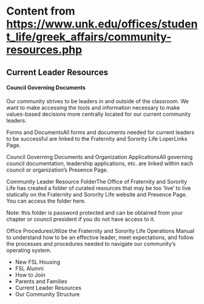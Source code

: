 # Content from https://www.unk.edu/offices/student_life/greek_affairs/community-resources.php

## Current Leader Resources

#### Council Governing Documents

Our community strives to be leaders in and outside of the classroom. We want to make accessing the tools and information necessary to make values-based decisions more centrally located for our current community leaders.

Forms and DocumentsAll forms and documents needed for current leaders to be successful are linked to the Fraternity and Sorority Life LoperLinks Page.

Council Governing Documents and Organization ApplicationsAll governing council documentation, leadership applications, etc. are linked within each council or organization’s Presence Page.

Community Leader Resource FolderThe Office of Fraternity and Sorority Life has created a folder of curated resources that may be too ‘live’ to live statically on the Fraternity and Sorority Life website and Presence Page. You can access the folder here.

Note: this folder is password protected and can be obtained from your chapter or council president if you do not have access to it.

Office ProceduresUtilize the Fraternity and Sorority Life Operations Manual to understand how to be an effective leader, meet expectations, and follow the processes and procedures needed to navigate our community’s operating system.

- New FSL Housing
- FSL Alumni
- How to Join
- Parents and Families
- Current Leader Resources
- Our Community Structure

